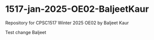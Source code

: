 # 1517-jan-2025-OE02-BaljeetKaur
Repository for CPSC1517 Winter 2025 OE02 by Baljeet Kaur


Test change Baljeet
